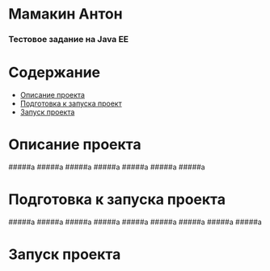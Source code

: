 # Мамакин Антон
### Тестовое задание на Java EE

# Содержание
+ [Описание проекта](#id_1)
+ [Подготовка к запуска проект](#id_2)
+ [Запуск проекта](#id_3)



    

# Описание проекта <a name="id_1"></a>
#####a
#####a
#####a
#####a
#####a
#####a
#####a
# Подготовка к запуска проекта <a name="id_2"></a>
#####a
#####a
#####a
#####a
#####a
#####a
#####a
#####a
#####a

# Запуск проекта <a name="id_3"></a>